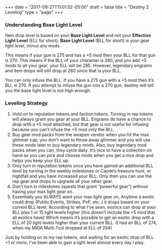+++
date = "2017-09-27T11:01:52-05:00"
draft = false
title = "Destiny 2 Leveling"
type = "page"
+++

### Understanding Base Light Level
Item drop level is based on your **Base Light Level** and not your **Effective
Light Level** (ELL for short). **Base Light Level** (BLL for short) is your gear
light level, minus any mods.

This means if your gun is 275 and has a +5 mod then your BLL for that gun is
270.  This means if the BLL of your character is 280, and you add +5 mods to
all your gear, your ELL will be 285. However, legendary engrams and item drops
will still drop at 280 since that is your BLL.

You can only infuse the BLL. If you have a 275 gun with a +5 mod then it’s BLL
is 270. If you attempt to infuse the gun into a 270 gun, destiny will tell you
the base light level is not high enough.

### Leveling Strategy

1. Hold on to reputation tokens and faction tokens. Turning in rep tokens will
   always grant you gear at your BLL. Engrams do have a chance to drop with a
   +5 mod attached, but that gear is not useful for infusing because you can’t
   infuse the +5 mod only the BLL.
2. Buy gear mod packs from the weapon vendor when you hit the max glimmer cap,
   you don't want to throw away glimmer and you will use these mods later to buy
   legendary mods. Also, buy legendary mod packs when you can, they cycle
   daily. It’s nice to have a collection on hand so you can pick and choose
   mods when you get a nice drop and helps you keep your ELL up.
3.  Only turn in reputation tokens once you have gained an additional BLL level
    by turning in the weekly milestones or Cayde’s treasure hunt, or nightfall
    and you have increased your BLL. Only then you can use the rep gear and drops to
    upgrade all your other gear.
4. Don’t turn in milestones (quests that grant “powerful gear”) without having
   your max light gear on.
5. Essentially you ALWAYS want your max light gear on, Anytime a exotic could
   drop (Public Events, Strikes, PvP, etc..) it drops based on your current BLL
   level. According to what I’ve seen, exotics can drop at your BLL plus 1 or
   15 light levels higher (this doesn’t include the +5 mod that all exotics have)
   Which means it’s possible to get an exotic drop with a ELL of 20 light
   levels higher than your current BLL. (I had an BLL of 274, when my MIDA
   Mutli-Tool dropped at ELL of 294)

Just by holding on to my rep tokens, and waiting for an exotic drop of BLL +1
or more, I’ve been able to gain a light level almost every day I play.

